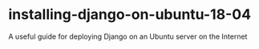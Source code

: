 # installing-django-on-ubuntu-18-04
A useful guide for deploying Django on an Ubuntu server on the Internet
